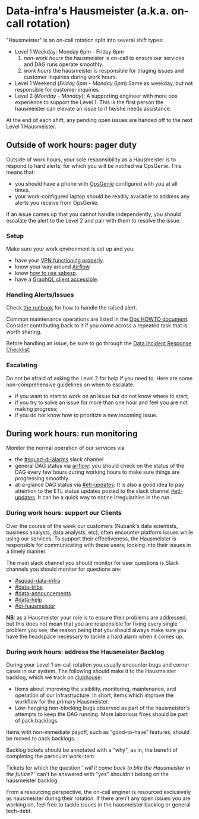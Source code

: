 # Data-infra's Hausmeister (a.k.a. on-call rotation)

"Hausmeister" is an on-call rotation split into several shift types:

 * Level 1 Weekday: Monday 6pm - Friday 6pm
   1. _non-work hours_ the hausmeister is on-call to ensure our services and DAG runs operate smoothly.
   2. _work hours_ the hausmeister is responsible for triaging issues and customer inquiries during work hours.
 * Level 1 Weekend (_Friday 6pm - Monday 6pm_)
   Same as weekday, but not responsible for customer inquiries
 * Level 2 (_Monday - Monday_):
   A supporting engineer with more ops experience to support the Level 1. This is the first person the hausmeister can elevate an issue to if he/she needs assistance.
   

At the end of each shift, any pending open issues are handed off to the next Level 1 Hausmeister.

## Outside of work hours: pager duty

Outside of work hours, your sole responsibility as a Hausmeister is to respond to hard alerts, for which you will be notified via OpsGenie. This means that:

- you should have a phone with [OpsGenie](http://opsgenie.com/) configured with you at all times.
- your work-configured laptop should be readily available to address any alerts you receive from OpsGenie.

If an issue comes up that you cannot handle independently, you should escalate the alert to the Level 2 and pair with them to resolve the issue.

### Setup
Make sure your work environment is set up and you:
  * have your [VPN functioning properly](https://nubank.slack.com/archives/C024U9800/p1545380162000900).
  * know your way around [Airflow](https://github.com/nubank/data-platform-docs/blob/master/airflow.md).
  * know [how to use sabesp](https://github.com/nubank/data-platform-docs/blob/master/cli_examples.md).
  * have a [GraphQL client accessible](https://github.com/nubank/data-platform-docs/blob/master/ops/graphql_clients.md).

### Handling Alerts/Issues
Check [the runbook](https://github.com/nubank/data-platform-docs/blob/master/on-call_runbook.md) for how to handle the raised alert.

Common maintenance operations are listed in the [Ops HOWTO document](https://github.com/nubank/data-platform-docs/blob/master/ops_how_to.md). Consider contributing back to it if you come across a repeated task that is worth sharing.

Before handling an issue, be sure to go through the [Data Incident Response Checklist](https://github.com/nubank/data-platform-docs/blob/master/etl_operators/incident_response_checklist.md).

### Escalating
Do not be afraid of asking the Level 2 for help if you need to. Here are some non-comprehensive guidelines on when to escalate:
* if you want to start to work on an issue but do not know where to start;
* if you try to solve an issue for more than one hour and feel you are not making progress;
* if you do not know how to prioritize a new incoming issue.

## During work hours: run monitoring
Monitor the normal operation of our services via

* the [#squad-di-alarms](https://nubank.slack.com/messages/C51LWJ0SK/) slack channel
* general DAG status via [airflow](https://airflow.nubank.com.br/admin/airflow/graph?dag_id=prod-dagao): you should check on the status of the DAG every few hours during working hours to make sure things are progressing smoothly.
* at-a-glance DAG status via [#etl-updates](https://nubank.slack.com/messages/CCYJHJHR9/): It is also a good idea to pay attention to the ETL status updates posted to the slack channel [#etl-updates](https://nubank.slack.com/messages/CCYJHJHR9/). It can be a quick way to notice irregularities in the run.

### During work hours: support our Clients
Over the course of the week our customers (Nubank's data scientists, business analysts, data analysts, etc), often encounter platform issues while using our services. To support their effectiveness, the Hausmeister is responsible for communicating with these users; looking into their issues in a timely manner.

The main slack channel you should monitor for user questions is Slack channels you should monitor for questions are:

* [#squad-data-infra](https://nubank.slack.com/messages/C0XRWDYQ2/)
* [#data-tribe](https://nubank.slack.com/archives/C1SNEPL5P)
* [#data-announcements](https://nubank.slack.com/messages/C20GTK220/)
* [#data-help](https://nubank.slack.com/messages/C06F04CH1/)
* [#di-hausmeister](https://nubank.slack.com/archives/CP3F163C4)

**NB**: as a Hausmeister your role is to ensure their problems are addressed, but this does not mean that you are responsible for fixing every single problem you see; the reason being that you should always make sure you have the headspace necessary to tackle a hard alarm when it comes up.

### During work hours: address the Hausmeister Backlog

During your Level 1 on-call rotation you usually encounter bugs and corner cases in our system. The following should make it to the Hausmeister backlog, which we track on [clubhouse](https://app.clubhouse.io/nubank/project/352/data-infra-hausmeister):

 * Items about improving the visibility, monitoring, maintenance, and operation of our infrastructure. In short, items which improve the workflow for the primary Hausmeister.
 * Low-hanging non-blocking bugs observed as part of the hausmeister's attempts to keep the DAG running. More laborious fixes should be part of pack backlogs.

 Items with non-immediate payoff, such as “good-to-have” features, should be moved to pack backlogs.

Backlog tickets should be annotated with a "why", as in, the benefit of completing the particular work-item.

Tickets for which the question ‘ *will it come back to bite the Hausmeister in the future?* ’ can't be answered with "yes" shouldn't belong on the hausmeister backlog.

From a resourcing perspective, the on-call enginer is resourced exclusively as hausmeister during their rotation. If there aren't any open issues you are working on, feel free to tackle issues in the hausmeister backlog or general tech-debt.

